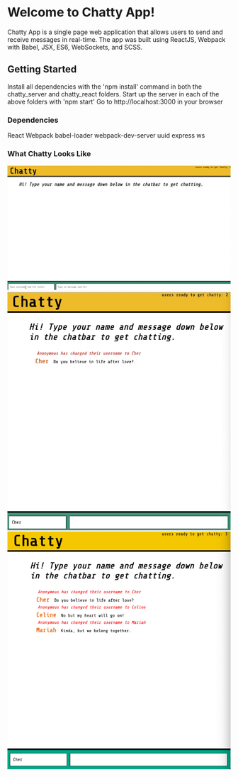 # Welcome to Chatty App!

Chatty App is a single page web application that allows users to send and receive messages in real-time. The app was built using ReactJS, Webpack with Babel, JSX, ES6, WebSockets, and SCSS.

## Getting Started

Install all dependencies with the 'npm install' command in both the chatty_server and chatty_react folders.
Start up the server in each of the above folders with 'npm start'
Go to http://localhost:3000 in your browser

### Dependencies

React
Webpack
babel-loader
webpack-dev-server
uuid
express
ws

### What Chatty Looks Like

!["Screengrab gif of username change and functionality"](https://github.com/samanthanock/ChattyApp/blob/master/images/chatty1.gif)
!["Screengrab gif of username and chat functionality with two users"](https://github.com/samanthanock/ChattyApp/blob/master/images/chatty2.gif)
!["Static screengrab of chat with three users"](https://github.com/samanthanock/ChattyApp/blob/master/images/chattyshot.png)
